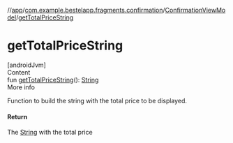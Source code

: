 //[app](../../index.md)/[com.example.bestelapp.fragments.confirmation](../index.md)/[ConfirmationViewModel](index.md)/[getTotalPriceString](get-total-price-string.md)



# getTotalPriceString  
[androidJvm]  
Content  
fun [getTotalPriceString](get-total-price-string.md)(): [String](https://kotlinlang.org/api/latest/jvm/stdlib/kotlin/-string/index.html)  
More info  


Function to build the string with the total price to be displayed.



#### Return  


The [String](https://kotlinlang.org/api/latest/jvm/stdlib/kotlin/-string/index.html) with the total price

  



